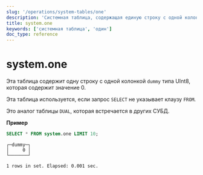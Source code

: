 ```yaml
---
slug: '/operations/system-tables/one'
description: 'Системная таблица, содержащая единую строку с одной колонкой `dummy`'
title: system.one
keywords: ['системная таблица', 'один']
doc_type: reference
---
```

# system.one

Эта таблица содержит одну строку с одной колонкой `dummy` типа UInt8, которая содержит значение 0.

Эта таблица используется, если запрос `SELECT` не указывает клаузу `FROM`.

Это аналог таблицы `DUAL`, которая встречается в других СУБД.

**Пример**

```sql
SELECT * FROM system.one LIMIT 10;
```

```response
┌─dummy─┐
│     0 │
└───────┘

1 rows in set. Elapsed: 0.001 sec.
```
